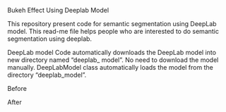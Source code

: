 Bukeh Effect Using Deeplab Model

This repository present code for semantic segmentation using DeepLab model. 
This read-me file helps people who are interested to do semantic segmentation using  deeplab.

DeepLab model
Code automatically downloads the DeepLab model into new directory named “deeplab_ model”. No need to download the model manually. DeepLabModel class automatically loads the model from the directory “deeplab_model”.
  
Before

 














After


